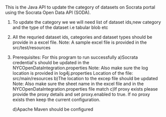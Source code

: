 This is the Java API to update the category of datasets on Socrata portal using the Socrata Open Data API (SODA).
1) To update the category we we will need list of dataset ids,new category and the type of the dataset i.e tabular
   blob etc
   	 
2) All the requried dataset ids, categories and dataset types should be provide in a excel file.
	Note: A sample excel file is provided in the  src/test/resources

3) Prerequisites: For this program to run successfully 
	a)Socrata credential's should be updated in the NYCOpenDataIntegration.properties
		Note: Also make sure the log location is provided in log4j.properties 
				Location of the file: src/main/resources
	b)The location to the excep file should be updated
	 	Note: Also make sure the sheet name in the excel file and in the NYCOpenDataIntegration.properties file
	 		  match
	c)If proxy exists please provide the proxy details and set proxy.enabled to true. If no proxy exists
		then keep the current configuration.
	
	d)Apache Maven should be configured			
	
